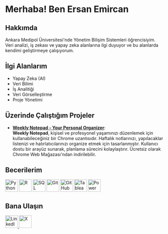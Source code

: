 # Merhaba! Ben Ersan Emircan

## Hakkımda
Ankara Medipol Üniversitesi'nde Yönetim Bilişim Sistemleri öğrencisiyim. Veri analizi, iş zekası ve yapay zeka alanlarına ilgi duyuyor ve bu alanlarda kendimi geliştirmeye çalışıyorum.

## İlgi Alanlarım
- Yapay Zeka (AI)
- Veri Bilimi
- İş Analitiği
- Veri Görselleştirme
- Proje Yönetimi

## Üzerinde Çalıştığım Projeler
- **[Weekly Notepad - Your Personal Organizer](https://chromewebstore.google.com/detail/Weekly%20Notepad%20-%20Your%20Personal%20Organizer/amjlkabkndodobbpigfahkmapmbdkdih?hl=tr&utm_source=ext_sidebar)**:  
  **Weekly Notepad**, kişisel ve profesyonel yaşamınızı düzenlemek için kullanabileceğiniz bir Chrome uzantısıdır. Haftalık notlarınızı, yapılacaklar listenizi ve hatırlatıcılarınızı organize etmek için tasarlanmıştır. Kullanıcı dostu bir arayüz sunarak, planlama sürecini kolaylaştırır. Ücretsiz olarak Chrome Web Mağazası'ndan indirilebilir.

## Becerilerim

<img src="https://cdn.jsdelivr.net/gh/devicons/devicon/icons/python/python-original.svg" alt="Python" width="40" height="40"/>
<img src="https://cdn.jsdelivr.net/gh/devicons/devicon/icons/r/r-original.svg" alt="R" width="40" height="40"/>
<img src="https://cdn.jsdelivr.net/gh/devicons/devicon/icons/mysql/mysql-original-wordmark.svg" alt="SQL" width="40" height="40"/>
<img src="https://cdn.jsdelivr.net/gh/devicons/devicon/icons/git/git-original.svg" alt="Git" width="40" height="40"/>
<img src="https://cdn.jsdelivr.net/gh/devicons/devicon/icons/github/github-original.svg" alt="GitHub" width="40" height="40"/>
<img src="https://cdn.jsdelivr.net/gh/devicons/devicon/icons/tableau/tableau-original.svg" alt="Tableau" width="40" height="40"/>
<img src="https://cdn.jsdelivr.net/gh/devicons/devicon/icons/powerbi/powerbi-original.svg" alt="Power BI" width="40" height="40"/>

## Bana Ulaşın

<a href="https://www.linkedin.com/in/emircankula/" target="_blank">
  <img src="https://cdn.jsdelivr.net/npm/simple-icons@v3/icons/linkedin.svg" alt="LinkedIn" width="40" height="40"/>
</a>
<a href="https://x.com/emorcan06" target="_blank">
  <img src="https://upload.wikimedia.org/wikipedia/commons/0/04/X_logo.svg" alt="X" width="40" height="40"/>
</a>
